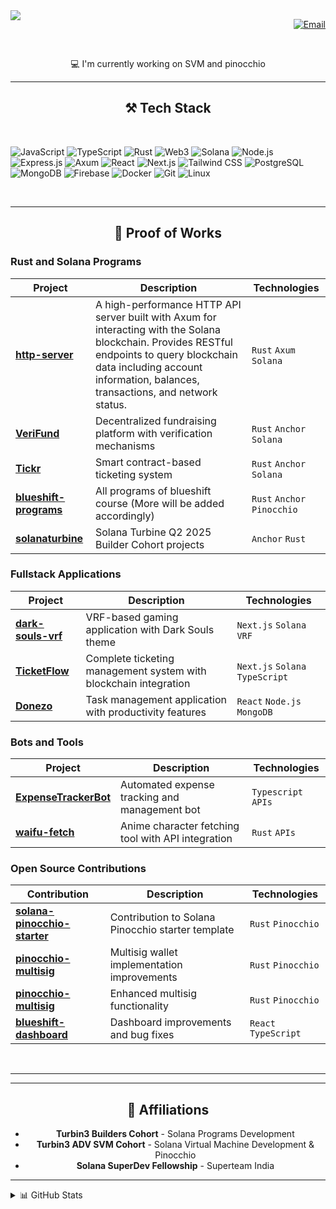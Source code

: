 <img align="left" src="https://visitor-badge.laobi.icu/badge?page_id=UmangAgarwal257.UmangAgarwal257" />

<p align="right">
  <a href="mailto:umangagarwal257@gmail.com">
    <img src="https://img.shields.io/badge/Email-D14836?style=flat-square&logo=gmail&logoColor=white" alt="Email" />
  </a>
</p>

<br/>

<div align="center">
 
💻 I'm currently working on SVM and pinocchio

</div>

<hr/>

<h2 align="center">⚒️ Tech Stack</h2>
<br/>

![JavaScript](https://img.shields.io/badge/-JavaScript-black?style=flat-square&logo=javascript)
![TypeScript](https://img.shields.io/badge/-TypeScript-3178c6?style=flat-square&logo=typescript&logoColor=white)
![Rust](https://img.shields.io/badge/-Rust-000000?style=flat-square&logo=rust&logoColor=white)
![Web3](https://img.shields.io/badge/-Web3-3C3C3D?style=flat-square&logo=web3dotjs&logoColor=white)
![Solana](https://img.shields.io/badge/-Solana-00FFA3?style=flat-square&logo=solana&logoColor=black)
![Node.js](https://img.shields.io/badge/-Node.js-339933?style=flat-square&logo=node.js&logoColor=white)
![Express.js](https://img.shields.io/badge/-Express.js-000000?style=flat-square&logo=express&logoColor=white)
![Axum](https://img.shields.io/badge/-Axum-3B275F?style=flat-square&logo=rust&logoColor=white)
![React](https://img.shields.io/badge/-React-61dafb?style=flat-square&logo=react&logoColor=black)
![Next.js](https://img.shields.io/badge/-Next.js-000000?style=flat-square&logo=next.js&logoColor=white)
![Tailwind CSS](https://img.shields.io/badge/-Tailwind%20CSS-06b6d4?style=flat-square&logo=tailwind-css&logoColor=white)
![PostgreSQL](https://img.shields.io/badge/-PostgreSQL-336791?style=flat-square&logo=postgresql&logoColor=white)
![MongoDB](https://img.shields.io/badge/-MongoDB-47A248?style=flat-square&logo=mongodb&logoColor=white)
![Firebase](https://img.shields.io/badge/-Firebase-FFCA28?style=flat-square&logo=firebase&logoColor=black)
![Docker](https://img.shields.io/badge/-Docker-2496ED?style=flat-square&logo=docker&logoColor=white)
![Git](https://img.shields.io/badge/-Git-F05032?style=flat-square&logo=git&logoColor=white)
![Linux](https://img.shields.io/badge/-Linux-FCC624?style=flat-square&logo=linux&logoColor=black)

<br/>
<hr/>

<h2 align="center">🚀 Proof of Works</h2>

### Rust and Solana Programs

| Project                                                                           | Description                                                                                                                                                                                                                   | Technologies                |
| --------------------------------------------------------------------------------- | ----------------------------------------------------------------------------------------------------------------------------------------------------------------------------------------------------------------------------- | --------------------------- |
| **[http-server](https://github.com/UmangAgarwal257/http-server)**                 | A high-performance HTTP API server built with Axum for interacting with the Solana blockchain. Provides RESTful endpoints to query blockchain data including account information, balances, transactions, and network status. | `Rust` `Axum` `Solana`      |
| **[VeriFund](https://github.com/UmangAgarwal257/VeriFund)**                       | Decentralized fundraising platform with verification mechanisms                                                                                                                                                               | `Rust` `Anchor` `Solana`    |
| **[Tickr](https://github.com/UmangAgarwal257/Tickr)**                             | Smart contract-based ticketing system                                                                                                                                                                                         | `Rust` `Anchor` `Solana`    |
| **[blueshift-programs](https://github.com/UmangAgarwal257/blueshift-programs)**   | All programs of blueshift course (More will be added accordingly)                                                                                                                                                             | `Rust` `Anchor` `Pinocchio` |
| **[solanaturbine](https://github.com/solana-turbin3/Q2_25_Builder_UmangAgarwal)** | Solana Turbine Q2 2025 Builder Cohort projects                                                                                                                                                                                | `Anchor` `Rust`             |

### Fullstack Applications

| Project                                                                 | Description                                                      | Technologies                    |
| ----------------------------------------------------------------------- | ---------------------------------------------------------------- | ------------------------------- |
| **[dark-souls-vrf](https://github.com/UmangAgarwal257/dark-souls-vrf)** | VRF-based gaming application with Dark Souls theme               | `Next.js` `Solana` `VRF`        |
| **[TicketFlow](https://github.com/UmangAgarwal257/TicketFlow)**         | Complete ticketing management system with blockchain integration | `Next.js` `Solana` `TypeScript` |
| **[Donezo](https://github.com/UmangAgarwal257/Donezo)**                 | Task management application with productivity features           | `React` `Node.js` `MongoDB`     |

### Bots and Tools

| Project                                                                       | Description                                        | Technologies        |
| ----------------------------------------------------------------------------- | -------------------------------------------------- | ------------------- |
| **[ExpenseTrackerBot](https://github.com/UmangAgarwal257/ExpenseTrackerBot)** | Automated expense tracking and management bot      | `Typescript` `APIs` |
| **[waifu-fetch](https://github.com/UmangAgarwal257/waifu-fetch)**             | Anime character fetching tool with API integration | `Rust` `APIs`       |

### Open Source Contributions

| Contribution                                                                                     | Description                                       | Technologies         |
| ------------------------------------------------------------------------------------------------ | ------------------------------------------------- | -------------------- |
| **[solana-pinocchio-starter](https://github.com/Nagaprasadvr/solana-pinocchio-starter/pull/10)** | Contribution to Solana Pinocchio starter template | `Rust` `Pinocchio`   |
| **[pinocchio-multisig](https://github.com/NishantCoder108/pinocchio-multisig/pull/1)**           | Multisig wallet implementation improvements       | `Rust` `Pinocchio`   |
| **[pinocchio-multisig](https://github.com/Turbin3/pinocchio-multisig/pull/5)**                   | Enhanced multisig functionality                   | `Rust` `Pinocchio`   |
| **[blueshift-dashboard](https://github.com/blueshift-gg/blueshift-dashboard/pull/89)**           | Dashboard improvements and bug fixes              | `React` `TypeScript` |

<br/>
<hr/>

<hr/>

<h2 align="center">🏢 Affiliations</h2>
<div align="center">
  
- **Turbin3 Builders Cohort** - Solana Programs Development  
- **Turbin3 ADV SVM Cohort** - Solana Virtual Machine Development & Pinocchio  
- **Solana SuperDev Fellowship** - Superteam India

</div>

<hr/>

<details>
  <summary>📊 GitHub Stats</summary>
  <div align="center">
    <br/>
    <img alt="GitHub Stats" src="https://github-readme-stats.vercel.app/api?username=UmangAgarwal257&show_icons=true&theme=radical&hide_border=true" />
    <br/><br/>
    <img alt="Top Languages" src="https://github-readme-stats.vercel.app/api/top-langs/?username=UmangAgarwal257&layout=compact&theme=radical&hide_border=true" />
    <br/><br/>
    <img alt="Streak Stats" src="https://streak-stats.demolab.com/?user=UmangAgarwal257&theme=radical&border_radius=10" />
    <br/>
  </div>
</details>
